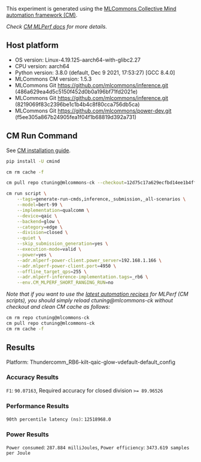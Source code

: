 This experiment is generated using the [MLCommons Collective Mind automation framework (CM)](https://github.com/mlcommons/ck).

*Check [CM MLPerf docs](https://github.com/mlcommons/ck/tree/master/docs/mlperf) for more details.*

## Host platform

* OS version: Linux-4.19.125-aarch64-with-glibc2.27
* CPU version: aarch64
* Python version: 3.8.0 (default, Dec  9 2021, 17:53:27) 
[GCC 8.4.0]
* MLCommons CM version: 1.5.3
* MLCommons Git https://github.com/mlcommons/inference.git (486a629ea4d5c5150f452d0b0a196bf71fd2021e)
* MLCommons Git https://github.com/mlcommons/inference.git (8219069f83c2396be1c1b4b4c8f80cca756db5ca)
* MLCommons Git https://github.com/mlcommons/power-dev.git (f5ee305a867b24905fea1f04f1b68819d392a731)


## CM Run Command

See [CM installation guide](https://github.com/mlcommons/ck/blob/master/docs/installation.md).

```bash
pip install -U cmind

cm rm cache -f

cm pull repo ctuning@mlcommons-ck --checkout=12d75c17a629ecfbd14ee1b4ff3b6824ea54ffc9

cm run script \
	--tags=generate-run-cmds,inference,_submission,_all-scenarios \
	--model=bert-99 \
	--implementation=qualcomm \
	--device=qaic \
	--backend=glow \
	--category=edge \
	--division=closed \
	--quiet \
	--skip_submission_generation=yes \
	--execution-mode=valid \
	--power=yes \
	--adr.mlperf-power-client.power_server=192.168.1.166 \
	--adr.mlperf-power-client.port=4950 \
	--offline_target_qps=255 \
	--adr.mlperf-inference-implementation.tags=_rb6 \
	--env.CM_MLPERF_SHORT_RANGING_RUN=no
```
*Note that if you want to use the [latest automation recipes](https://access.cknowledge.org/playground/?action=scripts) for MLPerf (CM scripts),
 you should simply reload ctuning@mlcommons-ck without checkout and clean CM cache as follows:*

```bash
cm rm repo ctuning@mlcommons-ck
cm pull repo ctuning@mlcommons-ck
cm rm cache -f

```

## Results

Platform: Thundercomm_RB6-kilt-qaic-glow-vdefault-default_config

### Accuracy Results 
`F1`: `90.07163`, Required accuracy for closed division `>= 89.96526`

### Performance Results 
`90th percentile latency (ns)`: `12518968.0`

### Power Results 
`Power consumed`: `287.884 milliJoules`, `Power efficiency`: `3473.619 samples per Joule`